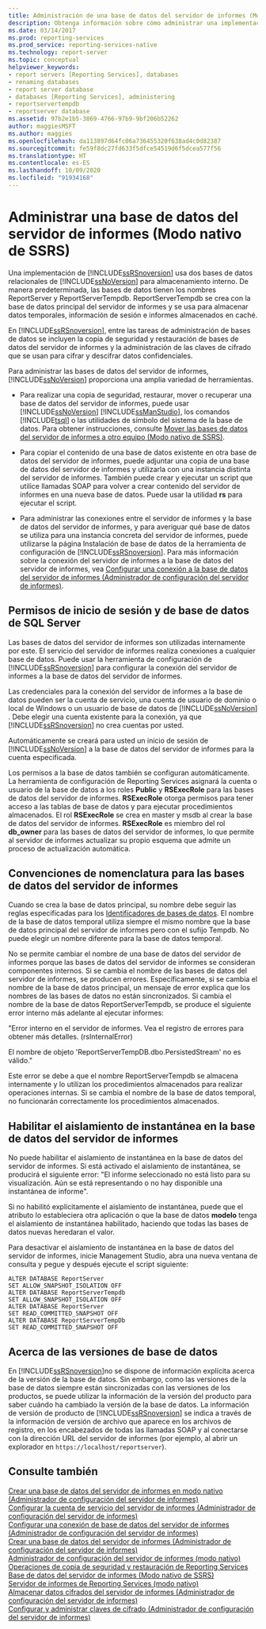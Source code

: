 ```yaml
---
title: Administración de una base de datos del servidor de informes (Modo nativo) | Microsoft Docs
description: Obtenga información sobre cómo administrar una implementación de Reporting Services, incluida la copia de seguridad y restauración de bases de datos del servidor de informes y la administración de claves de cifrado.
ms.date: 03/14/2017
ms.prod: reporting-services
ms.prod_service: reporting-services-native
ms.technology: report-server
ms.topic: conceptual
helpviewer_keywords:
- report servers [Reporting Services], databases
- renaming databases
- report server database
- databases [Reporting Services], administering
- reportservertempdb
- reportserver database
ms.assetid: 97b2e1b5-3869-4766-97b9-9bf206b52262
author: maggiesMSFT
ms.author: maggies
ms.openlocfilehash: da113897d64fc06a736455320f638ad4c0d82387
ms.sourcegitcommit: fe59f8dc27fd633f5dfce54519d6f5dcea577f56
ms.translationtype: HT
ms.contentlocale: es-ES
ms.lasthandoff: 10/09/2020
ms.locfileid: "91934168"
---
```

# <a name="administer-a-report-server-database-ssrs-native-mode"></a>Administrar una base de datos del servidor de informes (Modo nativo de SSRS)
  Una implementación de [!INCLUDE[ssRSnoversion](../../includes/ssrsnoversion-md.md)] usa dos bases de datos relacionales de [!INCLUDE[ssNoVersion](../../includes/ssnoversion-md.md)] para almacenamiento interno. De manera predeterminada, las bases de datos tienen los nombres ReportServer y ReportServerTempdb. ReportServerTempdb se crea con la base de datos principal del servidor de informes y se usa para almacenar datos temporales, información de sesión e informes almacenados en caché.  
  
 En [!INCLUDE[ssRSnoversion](../../includes/ssrsnoversion-md.md)], entre las tareas de administración de bases de datos se incluyen la copia de seguridad y restauración de bases de datos del servidor de informes y la administración de las claves de cifrado que se usan para cifrar y descifrar datos confidenciales.  
  
 Para administrar las bases de datos del servidor de informes, [!INCLUDE[ssNoVersion](../../includes/ssnoversion-md.md)] proporciona una amplia variedad de herramientas.  
  
-   Para realizar una copia de seguridad, restaurar, mover o recuperar una base de datos del servidor de informes, puede usar [!INCLUDE[ssNoVersion](../../includes/ssnoversion-md.md)] [!INCLUDE[ssManStudio](../../includes/ssmanstudio-md.md)], los comandos [!INCLUDE[tsql](../../includes/tsql-md.md)] o las utilidades de símbolo del sistema de la base de datos. Para obtener instrucciones, consulte [Mover las bases de datos del servidor de informes a otro equipo (Modo nativo de SSRS)](../../reporting-services/report-server/moving-the-report-server-databases-to-another-computer-ssrs-native-mode.md).  
  
-   Para copiar el contenido de una base de datos existente en otra base de datos del servidor de informes, puede adjuntar una copia de una base de datos del servidor de informes y utilizarla con una instancia distinta del servidor de informes. También puede crear y ejecutar un script que utilice llamadas SOAP para volver a crear contenido del servidor de informes en una nueva base de datos. Puede usar la utilidad **rs** para ejecutar el script.  
  
-   Para administrar las conexiones entre el servidor de informes y la base de datos del servidor de informes, y para averiguar qué base de datos se utiliza para una instancia concreta del servidor de informes, puede utilizarse la página Instalación de base de datos de la herramienta de configuración de [!INCLUDE[ssRSnoversion](../../includes/ssrsnoversion-md.md)]. Para más información sobre la conexión del servidor de informes a la base de datos del servidor de informes, vea [Configurar una conexión a la base de datos del servidor de informes &#40;Administrador de configuración del servidor de informes&#41;](../../reporting-services/install-windows/configure-a-report-server-database-connection-ssrs-configuration-manager.md).  
  
## <a name="sql-server-login-and-database-permissions"></a>Permisos de inicio de sesión y de base de datos de SQL Server  
 Las bases de datos del servidor de informes son utilizadas internamente por este. El servicio del servidor de informes realiza conexiones a cualquier base de datos. Puede usar la herramienta de configuración de [!INCLUDE[ssRSnoversion](../../includes/ssrsnoversion-md.md)] para configurar la conexión del servidor de informes a la base de datos del servidor de informes.  
  
 Las credenciales para la conexión del servidor de informes a la base de datos pueden ser la cuenta de servicio, una cuenta de usuario de dominio o local de Windows o un usuario de base de datos de [!INCLUDE[ssNoVersion](../../includes/ssnoversion-md.md)] . Debe elegir una cuenta existente para la conexión, ya que [!INCLUDE[ssRSnoversion](../../includes/ssrsnoversion-md.md)] no crea cuentas por usted.  
  
 Automáticamente se creará para usted un inicio de sesión de [!INCLUDE[ssNoVersion](../../includes/ssnoversion-md.md)] a la base de datos del servidor de informes para la cuenta especificada.  
  
 Los permisos a la base de datos también se configuran automáticamente. La herramienta de configuración de Reporting Services asignará la cuenta o usuario de la base de datos a los roles **Public** y **RSExecRole** para las bases de datos del servidor de informes. **RSExecRole** otorga permisos para tener acceso a las tablas de base de datos y para ejecutar procedimientos almacenados. El rol **RSExecRole** se crea en master y msdb al crear la base de datos del servidor de informes. **RSExecRole** es miembro del rol **db_owner** para las bases de datos del servidor de informes, lo que permite al servidor de informes actualizar su propio esquema que admite un proceso de actualización automática.  
  
## <a name="naming-conventions-for-the-report-server-databases"></a>Convenciones de nomenclatura para las bases de datos del servidor de informes  
 Cuando se crea la base de datos principal, su nombre debe seguir las reglas especificadas para los [Identificadores de bases de datos](../../relational-databases/databases/database-identifiers.md). El nombre de la base de datos temporal utiliza siempre el mismo nombre que la base de datos principal del servidor de informes pero con el sufijo Tempdb. No puede elegir un nombre diferente para la base de datos temporal.  
  
 No se permite cambiar el nombre de una base de datos del servidor de informes porque las bases de datos del servidor de informes se consideran componentes internos. Si se cambia el nombre de las bases de datos del servidor de informes, se producen errores. Específicamente, si se cambia el nombre de la base de datos principal, un mensaje de error explica que los nombres de las bases de datos no están sincronizados. Si cambia el nombre de la base de datos ReportServerTempdb, se produce el siguiente error interno más adelante al ejecutar informes:  
  
 "Error interno en el servidor de informes. Vea el registro de errores para obtener más detalles. (rsInternalError)  
  
 El nombre de objeto 'ReportServerTempDB.dbo.PersistedStream' no es válido."  
  
 Este error se debe a que el nombre ReportServerTempdb se almacena internamente y lo utilizan los procedimientos almacenados para realizar operaciones internas. Si se cambia el nombre de la base de datos temporal, no funcionarán correctamente los procedimientos almacenados.  
  
## <a name="enabling-snapshot-isolation-on-the-report-server-database"></a>Habilitar el aislamiento de instantánea en la base de datos del servidor de informes  
 No puede habilitar el aislamiento de instantánea en la base de datos del servidor de informes. Si está activado el aislamiento de instantánea, se producirá el siguiente error: "El informe seleccionado no está listo para su visualización. Aún se está representando o no hay disponible una instantánea de informe".  
  
 Si no habilitó explícitamente el aislamiento de instantánea, puede que el atributo lo estableciera otra aplicación o que la base de datos **modelo** tenga el aislamiento de instantánea habilitado, haciendo que todas las bases de datos nuevas heredaran el valor.  
  
 Para desactivar el aislamiento de instantánea en la base de datos del servidor de informes, inicie Management Studio, abra una nueva ventana de consulta y pegue y después ejecute el script siguiente:  
  
```  
ALTER DATABASE ReportServer  
SET ALLOW_SNAPSHOT_ISOLATION OFF  
ALTER DATABASE ReportServerTempdb  
SET ALLOW_SNAPSHOT_ISOLATION OFF  
ALTER DATABASE ReportServer  
SET READ_COMMITTED_SNAPSHOT OFF  
ALTER DATABASE ReportServerTempDb  
SET READ_COMMITTED_SNAPSHOT OFF  
```  
  
## <a name="about-database-versions"></a>Acerca de las versiones de base de datos  
 En [!INCLUDE[ssRSnoversion](../../includes/ssrsnoversion-md.md)]no se dispone de información explícita acerca de la versión de la base de datos. Sin embargo, como las versiones de la base de datos siempre están sincronizadas con las versiones de los productos, se puede utilizar la información de la versión del producto para saber cuándo ha cambiado la versión de la base de datos. La información de versión de producto de [!INCLUDE[ssRSnoversion](../../includes/ssrsnoversion-md.md)] se indica a través de la información de versión de archivo que aparece en los archivos de registro, en los encabezados de todas las llamadas SOAP y al conectarse con la dirección URL del servidor de informes (por ejemplo, al abrir un explorador en `https://localhost/reportserver`).  
  
## <a name="see-also"></a>Consulte también  

 [Crear una base de datos del servidor de informes en modo nativo &#40;Administrador de configuración del servidor de informes&#41;](../../reporting-services/install-windows/ssrs-report-server-create-a-native-mode-report-server-database.md)   
 [Configurar la cuenta de servicio del servidor de informes &#40;Administrador de configuración del servidor de informes&#41;](../../reporting-services/install-windows/configure-the-report-server-service-account-ssrs-configuration-manager.md)   
 [Configurar una conexión de base de datos del servidor de informes &#40;Administrador de configuración del servidor de informes&#41;](../../reporting-services/install-windows/configure-a-report-server-database-connection-ssrs-configuration-manager.md)   
 [Crear una base de datos del servidor de informes &#40;Administrador de configuración del servidor de informes&#41;](../../reporting-services/install-windows/ssrs-report-server-create-a-report-server-database.md)   
 [Administrador de configuración del servidor de informes &#40;modo nativo&#41;](../../reporting-services/install-windows/reporting-services-configuration-manager-native-mode.md)   
 [Operaciones de copia de seguridad y restauración de Reporting Services](../../reporting-services/install-windows/backup-and-restore-operations-for-reporting-services.md)   
 [Base de datos del servidor de informes &#40;Modo nativo de SSRS&#41;](../../reporting-services/report-server/report-server-database-ssrs-native-mode.md)   
 [Servidor de informes de Reporting Services &#40;modo nativo&#41;](../../reporting-services/report-server/reporting-services-report-server-native-mode.md)   
 [Almacenar datos cifrados del servidor de informes &#40;Administrador de configuración del servidor de informes&#41;](../../reporting-services/install-windows/ssrs-encryption-keys-store-encrypted-report-server-data.md)   
 [Configurar y administrar claves de cifrado &#40;Administrador de configuración del servidor de informes&#41;](../../reporting-services/install-windows/ssrs-encryption-keys-manage-encryption-keys.md)  
  
  

